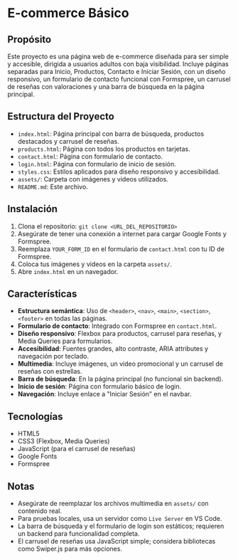 # E-commerce Básico

## Propósito
Este proyecto es una página web de e-commerce diseñada para ser simple y accesible, dirigida a usuarios adultos con baja visibilidad. Incluye páginas separadas para Inicio, Productos, Contacto e Iniciar Sesión, con un diseño responsivo, un formulario de contacto funcional con Formspree, un carrusel de reseñas con valoraciones y una barra de búsqueda en la página principal.

## Estructura del Proyecto
- `index.html`: Página principal con barra de búsqueda, productos destacados y carrusel de reseñas.
- `products.html`: Página con todos los productos en tarjetas.
- `contact.html`: Página con formulario de contacto.
- `login.html`: Página con formulario de inicio de sesión.
- `styles.css`: Estilos aplicados para diseño responsivo y accesibilidad.
- `assets/`: Carpeta con imágenes y videos utilizados.
- `README.md`: Este archivo.

## Instalación
1. Clona el repositorio: `git clone <URL_DEL_REPOSITORIO>`
2. Asegúrate de tener una conexión a internet para cargar Google Fonts y Formspree.
3. Reemplaza `YOUR_FORM_ID` en el formulario de `contact.html` con tu ID de Formspree.
4. Coloca tus imágenes y videos en la carpeta `assets/`.
5. Abre `index.html` en un navegador.

## Características
- **Estructura semántica**: Uso de `<header>`, `<nav>`, `<main>`, `<section>`, `<footer>` en todas las páginas.
- **Formulario de contacto**: Integrado con Formspree en `contact.html`.
- **Diseño responsivo**: Flexbox para productos, carrusel para reseñas, y Media Queries para formularios.
- **Accesibilidad**: Fuentes grandes, alto contraste, ARIA attributes y navegación por teclado.
- **Multimedia**: Incluye imágenes, un video promocional y un carrusel de reseñas con estrellas.
- **Barra de búsqueda**: En la página principal (no funcional sin backend).
- **Inicio de sesión**: Página con formulario básico de login.
- **Navegación**: Incluye enlace a "Iniciar Sesión" en el navbar.

## Tecnologías
- HTML5
- CSS3 (Flexbox, Media Queries)
- JavaScript (para el carrusel de reseñas)
- Google Fonts
- Formspree

## Notas
- Asegúrate de reemplazar los archivos multimedia en `assets/` con contenido real.
- Para pruebas locales, usa un servidor como `Live Server` en VS Code.
- La barra de búsqueda y el formulario de login son estáticos; requieren un backend para funcionalidad completa.
- El carrusel de reseñas usa JavaScript simple; considera bibliotecas como Swiper.js para más opciones.